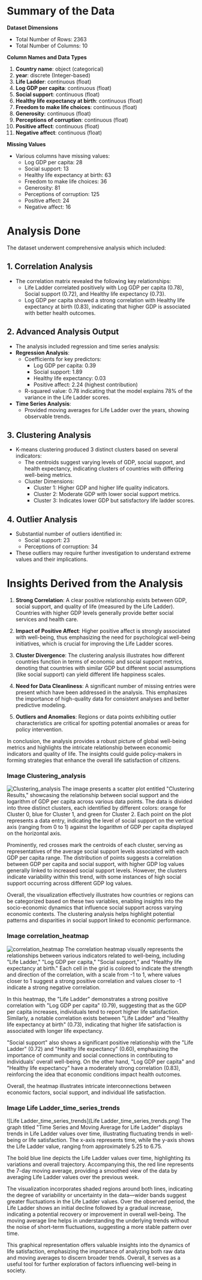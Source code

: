 # Summary of the Data

**Dataset Dimensions**
- Total Number of Rows: 2363
- Total Number of Columns: 10

**Column Names and Data Types**
1. **Country name**: object (categorical)
2. **year**: discrete (Integer-based)
3. **Life Ladder**: continuous (float)
4. **Log GDP per capita**: continuous (float)
5. **Social support**: continuous (float)
6. **Healthy life expectancy at birth**: continuous (float)
7. **Freedom to make life choices**: continuous (float)
8. **Generosity**: continuous (float)
9. **Perceptions of corruption**: continuous (float)
10. **Positive affect**: continuous (float)
11. **Negative affect**: continuous (float)

**Missing Values**
- Various columns have missing values: 
   - Log GDP per capita: 28
   - Social support: 13
   - Healthy life expectancy at birth: 63
   - Freedom to make life choices: 36
   - Generosity: 81
   - Perceptions of corruption: 125
   - Positive affect: 24
   - Negative affect: 16

# Analysis Done

The dataset underwent comprehensive analysis which included:

## 1. **Correlation Analysis**
   - The correlation matrix revealed the following key relationships:
     - Life Ladder correlated positively with Log GDP per capita (0.78), Social support (0.72), and Healthy life expectancy (0.73).
     - Log GDP per capita showed a strong correlation with Healthy life expectancy at birth (0.83), indicating that higher GDP is associated with better health outcomes.

## 2. **Advanced Analysis Output**
   - The analysis included regression and time series analysis:
   - **Regression Analysis**:
     - Coefficients for key predictors:
       - Log GDP per capita: 0.39
       - Social support: 1.89
       - Healthy life expectancy: 0.03
       - Positive affect: 2.24 (highest contribution)
     - R-squared value: 0.78 indicating that the model explains 78% of the variance in the Life Ladder scores.
   - **Time Series Analysis**:
     - Provided moving averages for Life Ladder over the years, showing observable trends.

## 3. **Clustering Analysis**
   - K-means clustering produced 3 distinct clusters based on several indicators:
     - The centroids suggest varying levels of GDP, social support, and health expectancy, indicating clusters of countries with differing well-being metrics.
     - Cluster Dimensions:
       - Cluster 1: Higher GDP and higher life quality indicators.
       - Cluster 2: Moderate GDP with lower social support metrics.
       - Cluster 3: Indicates lower GDP but satisfactory life ladder scores.

## 4. **Outlier Analysis**
   - Substantial number of outliers identified in:
     - Social support: 23
     - Perceptions of corruption: 34
   - These outliers may require further investigation to understand extreme values and their implications.

# Insights Derived from the Analysis

1. **Strong Correlation**: A clear positive relationship exists between GDP, social support, and quality of life (measured by the Life Ladder). Countries with higher GDP levels generally provide better social services and health care.

2. **Impact of Positive Affect**: Higher positive affect is strongly associated with well-being, thus emphasizing the need for psychological well-being initiatives, which is crucial for improving the Life Ladder scores.

3. **Cluster Divergence**: The clustering analysis illustrates how different countries function in terms of economic and social support metrics, denoting that countries with similar GDP but different social assumptions (like social support) can yield different life happiness scales.

4. **Need for Data Cleanliness**: A significant number of missing entries were present which have been addressed in the analysis. This emphasizes the importance of high-quality data for consistent analyses and better predictive modeling.

5. **Outliers and Anomalies**: Regions or data points exhibiting outlier characteristics are critical for spotting potential anomalies or areas for policy intervention.

In conclusion, the analysis provides a robust picture of global well-being metrics and highlights the intricate relationship between economic indicators and quality of life. The insights could guide policy-makers in forming strategies that enhance the overall life satisfaction of citizens.


### Image Clustering_analysis
![Clustering_analysis](Clustering_analysis.png)
The image presents a scatter plot entitled "Clustering Results," showcasing the relationship between social support and the logarithm of GDP per capita across various data points. The data is divided into three distinct clusters, each identified by different colors: orange for Cluster 0, blue for Cluster 1, and green for Cluster 2. Each point on the plot represents a data entry, indicating the level of social support on the vertical axis (ranging from 0 to 1) against the logarithm of GDP per capita displayed on the horizontal axis.

Prominently, red crosses mark the centroids of each cluster, serving as representatives of the average social support levels associated with each GDP per capita range. The distribution of points suggests a correlation between GDP per capita and social support, with higher GDP log values generally linked to increased social support levels. However, the clusters indicate variability within this trend, with some instances of high social support occurring across different GDP log values.

Overall, the visualization effectively illustrates how countries or regions can be categorized based on these two variables, enabling insights into the socio-economic dynamics that influence social support across varying economic contexts. The clustering analysis helps highlight potential patterns and disparities in social support linked to economic performance.

### Image correlation_heatmap
![correlation_heatmap](correlation_heatmap.png)
The correlation heatmap visually represents the relationships between various indicators related to well-being, including "Life Ladder," "Log GDP per capita," "Social support," and "Healthy life expectancy at birth." Each cell in the grid is colored to indicate the strength and direction of the correlation, with a scale from -1 to 1, where values closer to 1 suggest a strong positive correlation and values closer to -1 indicate a strong negative correlation.

In this heatmap, the "Life Ladder" demonstrates a strong positive correlation with "Log GDP per capita" (0.79), suggesting that as the GDP per capita increases, individuals tend to report higher life satisfaction. Similarly, a notable correlation exists between "Life Ladder" and "Healthy life expectancy at birth" (0.73), indicating that higher life satisfaction is associated with longer life expectancy.

"Social support" also shows a significant positive relationship with the "Life Ladder" (0.72) and "Healthy life expectancy" (0.60), emphasizing the importance of community and social connections in contributing to individuals' overall well-being. On the other hand, "Log GDP per capita" and "Healthy life expectancy" have a moderately strong correlation (0.83), reinforcing the idea that economic conditions impact health outcomes. 

Overall, the heatmap illustrates intricate interconnections between economic factors, social support, and individual life satisfaction.

### Image Life Ladder_time_series_trends
![Life Ladder_time_series_trends](Life Ladder_time_series_trends.png)
The graph titled "Time Series and Moving Average for Life Ladder" displays trends in Life Ladder values over time, illustrating fluctuating trends in well-being or life satisfaction. The x-axis represents time, while the y-axis shows the Life Ladder value, ranging from approximately 5.25 to 6.75. 

The bold blue line depicts the Life Ladder values over time, highlighting its variations and overall trajectory. Accompanying this, the red line represents the 7-day moving average, providing a smoothed view of the data by averaging Life Ladder values over the previous week.

The visualization incorporates shaded regions around both lines, indicating the degree of variability or uncertainty in the data—wider bands suggest greater fluctuations in the Life Ladder values. Over the observed period, the Life Ladder shows an initial decline followed by a gradual increase, indicating a potential recovery or improvement in overall well-being. The moving average line helps in understanding the underlying trends without the noise of short-term fluctuations, suggesting a more stable pattern over time.

This graphical representation offers valuable insights into the dynamics of life satisfaction, emphasizing the importance of analyzing both raw data and moving averages to discern broader trends. Overall, it serves as a useful tool for further exploration of factors influencing well-being in society.